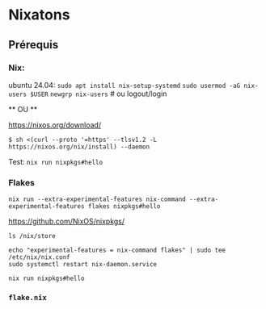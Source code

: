 # Nixatons

## Prérequis

### Nix:

ubuntu 24.04: `sudo apt install nix-setup-systemd`
`sudo usermod -aG nix-users $USER`
`newgrp nix-users` # ou logout/login

** OU **

https://nixos.org/download/
```
$ sh <(curl --proto '=https' --tlsv1.2 -L https://nixos.org/nix/install) --daemon
```

Test: `nix run nixpkgs#hello`

### Flakes

`nix run --extra-experimental-features nix-command --extra-experimental-features flakes nixpkgs#hello`

https://github.com/NixOS/nixpkgs/

`ls /nix/store`

```
echo "experimental-features = nix-command flakes" | sudo tee /etc/nix/nix.conf
sudo systemctl restart nix-daemon.service
```

`nix run nixpkgs#hello`


### `flake.nix`
